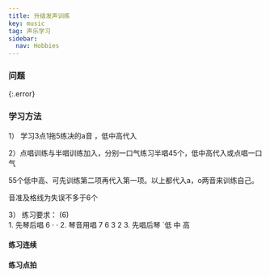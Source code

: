 ```yaml
---
title: 升级发声训练
key: music
tag: 声乐学习
sidebar:
  nav: Hobbies
---
```


### 问题

{:.error}

<!--more-->

### 学习方法

1） 学习3点1拖5练决的a音 ，低中高代入

2）点唱训练与半唱训练加入，分别一口气练习半唱45个，低中高代入或点唱一口气

55个低中高、可先训练第二项再代入第一项。以上都代入a，o两音来训练自己。

音准及格线为失误不多于6个

3） 练习要求：              (6)  
              1. 先琴后唱   6     ·  ·
              2. 琴音用唱   7  6  3  2
              3. 先唱后琴  `低 中 高

#### 练习连续


#### 练习点拍

